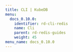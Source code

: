 ```yaml
---
title: CLI | KubeDB
menu:
  docs_0.10.0:
    identifier: rd-cli-redis
    name: Cli
    parent: rd-redis-guides
    weight: 45
menu_name: docs_0.10.0
---
```

